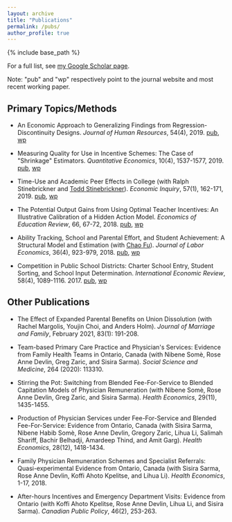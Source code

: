 ```yaml
---
layout: archive
title: "Publications"
permalink: /pubs/
author_profile: true
---
```


{% include base_path %}

For a full list, see [my Google Scholar page](https://scholar.google.com/citations?user=uImv6UsAAAAJ&hl=en).

Note: "pub" and "wp" respectively point to the journal website and most recent working paper.

## Primary Topics/Methods

* An Economic Approach to Generalizing Findings from Regression-Discontinuity Designs. *Journal of Human Resources*, 54(4), 2019. [pub](https://doi.org/10.3368/jhr.54.4.1115.7497R2), [wp](/files/research/research/RD_more_Mehta_2017_12_07.pdf) 

* Measuring Quality for Use in Incentive Schemes: The Case of "Shrinkage" Estimators. *Quantitative Economics*, 10(4), 1537-1577, 2019. [pub](https://doi.org/10.3982/QE950), [wp](/files/research/mehta_measuring_quality_for_incentive_schemes_2019_04_02.pdf) 

* Time-Use and Academic Peer Effects in College (with Ralph Stinebrickner and [Todd Stinebrickner](https://economics.uwo.ca/people/faculty/stinebrickner.html)). *Economic Inquiry*, 57(1), 162-171, 2019. [pub](https://doi.org/10.1111/ecin.12730), [wp](/files/research/MSS_EI_final.pdf)

* The Potential Output Gains from Using Optimal Teacher Incentives: An Illustrative Calibration of a Hidden Action Model. *Economics of Education Review*, 66, 67-72, 2018. [pub](https://doi.org/10.1016/j.econedurev.2018.06.011), [wp](/files/research/mehta_potential_gains_optimal_piece_rate_2018_04.pdf)

* Ability Tracking, School and Parental Effort, and Student Achievement: A Structural Model and Estimation (with [Chao Fu](http://www.ssc.wisc.edu/~cfu/research.html)). *Journal of Labor Economics*, 36(4), 923-979, 2018. [pub](https://doi.org/10.1086/697559), [wp](/files/research/tracking_paper_Fu_Mehta_2017_03_23.pdf)

* Competition in Public School Districts: Charter School Entry, Student Sorting, and School Input Determination. *International Economic Review*, 58(4), 1089-1116. 2017. [pub](https://www.jstor.org/stable/45018807), [wp](/files/research/charter_schools_Mehta_2016_07_06.pdf)


## Other Publications

* The Effect of Expanded Parental Benefits on Union Dissolution (with Rachel Margolis, Youjin Choi, and Anders Holm). *Journal of Marriage and Family*, February 2021, 83(1): 191-208. 

* Team-based Primary Care Practice and Physician's Services: Evidence from Family Health Teams in Ontario, Canada (with Nibene Som&egrave;, Rose Anne Devlin, Greg Zaric, and Sisira Sarma). *Social Science and Medicine*, 264 (2020): 113310.

* Stirring the Pot: Switching from Blended Fee-For-Service to Blended Capitation Models of Physician Remuneration (with Nibene Som&egrave;, Rose Anne Devlin, Greg Zaric, and Sisira Sarma). *Health Economics*, 29(11), 1435-1455.

* Production of Physician Services under Fee-For-Service and Blended Fee-For-Service: Evidence from Ontario, Canada (with Sisira Sarma, Nibene Habib Som&egrave;, Rose Anne Devlin, Gregory Zaric, Lihua Li, Salimah Shariff, Bachir Belhadji, Amardeep Thind, and Amit Garg). *Health Economics*, 28(12), 1418-1434. 

* Family Physician Remuneration Schemes and Specialist Referrals: Quasi-experimental Evidence from Ontario, Canada (with Sisira Sarma, Rose Anne Devlin, Koffi Ahoto Kpelitse, and Lihua Li). *Health Economics*, 1-17, 2018.
 
* After-hours Incentives and Emergency Department Visits: Evidence from Ontario (with Koffi Ahoto Kpelitse, Rose Anne Devlin, Lihua Li, and Sisira Sarma). *Canadian Public Policy*, 46(2), 253-263. 

